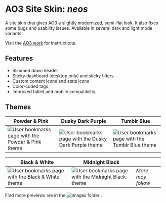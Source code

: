 # AO3 Site Skin: *neos*

A site skin that gives AO3 a slightly modernized, semi-flat look. It also fixes some bugs and usability issues. Available in several dark and light mode variants.

Visit the [AO3 work](https://archiveofourown.org/works/65849527) for instructions.

## Features
- Slimmed down header
- Sticky dashboard (desktop only) and sticky filters
- Custom content icons and stats icons
- Color-coded tags
- Improved tablet and mobile compatibility

## Themes

| Powder & Pink | Dusky Dark Purple | Tumblr Blue |
| ------------- | ------------- | ------------- |
| ![User bookmarks page with the Powder & Pink theme](/../main/images/preview_desktop_bookmarks_powder-pink.png) | ![User bookmarks page with the Dusky Dark Purple theme](/../main/images/preview_desktop_bookmarks_dusky-dark-purple.png) | ![User bookmarks page with the Tumblr Blue theme](/../main/images/preview_desktop_bookmarks_tumblr-blue.png) |

 Black & White | Midnight Black |  |
| ------------- | ------------- | ------------- |
| ![User bookmarks page with the Black & White theme](/../main/images/preview_desktop_bookmarks_black-white.png) | ![User bookmarks page with the Midnight Black theme](/../main/images/preview_desktop_bookmarks_midnight-black.png) | *More may follow* |

Find more previews are in the ![images folder](/../main/images) .